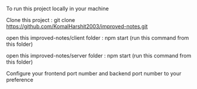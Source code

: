 To run this project locally in your machine 

Clone this project : git clone https://github.com/KomalHarshit2003/improved-notes.git

open this improved-notes/client folder :  npm start (run this command from this folder)

open this improved-notes/server folder : npm start (run this command from this folder)

Configure your frontend port number and backend port number to your preference 
